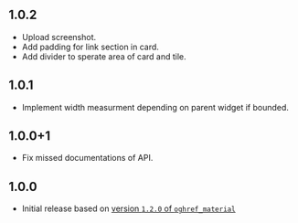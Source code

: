 ## 1.0.2

* Upload screenshot.
* Add padding for link section in card.
* Add divider to sperate area of card and tile.

## 1.0.1

* Implement width measurment depending on parent widget if bounded.

## 1.0.0+1

* Fix missed documentations of API.

## 1.0.0

* Initial release based on [version `1.2.0` of `oghref_material`](https://pub.dev/packages/oghref_material)
